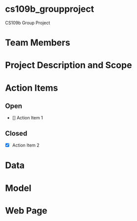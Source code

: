 # cs109b_groupproject
CS109b Group Project

# Team Members

# Project Description and Scope

# Action Items
## Open
- [] Action Item 1

## Closed
- [x] Action Item 2


# Data

# Model

# Web Page



